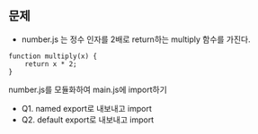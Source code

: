 ## 문제
- number.js 는 정수 인자를 2배로 return하는 multiply 함수를 가진다.
```
function multiply(x) {
    return x * 2;
}
```
number.js를 모듈화하여 main.js에 import하기 

- Q1. named export로 내보내고 import
- Q2. default export로 내보내고 import

